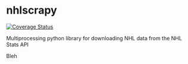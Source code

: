 # nhlscrapy
[![Coverage Status](https://coveralls.io/repos/github/xaaaaav/nhlscrapy/badge.svg)](https://coveralls.io/github/xaaaaav/nhlscrapy)

Multiprocessing python library for downloading NHL data from the NHL Stats API

Bleh
